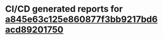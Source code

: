 # CI/CD generated reports for [a845e63c125e860877f3bb9217bd6acd89201750](https://github.com/hydephp/develop/commit/a845e63c125e860877f3bb9217bd6acd89201750)
